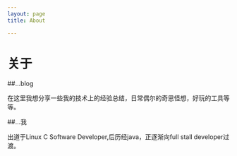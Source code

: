 ```yaml
---
layout: page
title: About

---
```


# 关于

##...blog

在这里我想分享一些我的技术上的经验总结，日常偶尔的奇思怪想，好玩的工具等等。

##...我

出道于Linux C Software Developer,后历经java，正逐渐向full stall developer过渡。


